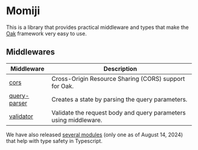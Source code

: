 # Momiji

This is a library that provides practical middleware and types that make the
[Oak](https://github.com/oakserver/oak) framework very easy to use.

## Middlewares

| Middleware                                                                                   | Description                                                      |
| -------------------------------------------------------------------------------------------- | ---------------------------------------------------------------- |
| [cors](https://github.com/cat394/Momiji/tree/main/packages/middlewares/cors)                 | Cross-Origin Resource Sharing (CORS) support for Oak.            |
| [query-parser](https://github.com/cat394/Momiji/tree/main/packages/middlewares/query-parser) | Creates a state by parsing the query parameters.                 |
| [validator](https://github.com/cat394/Momiji/tree/main/packages/middlewares/validator)       | Validate the request body and query parameters using middleware. |

We have also released
[several modules](https://github.com/cat394/Momiji/tree/main/packages/utility-types)
(only one as of August 14, 2024) that help with type safety in Typescript.
